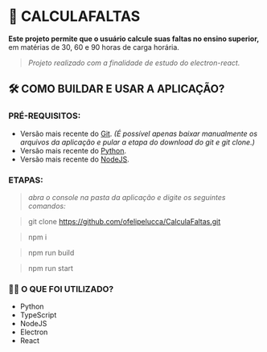 # **🧮 CALCULAFALTAS**

**Este projeto permite que o usuário calcule suas faltas no ensino superior,** em matérias de 30, 60 e 90 horas de carga horária.

> _Projeto realizado com a finalidade de estudo do electron-react._

## **🛠️ COMO BUILDAR E USAR A APLICAÇÃO?**

### **PRÉ-REQUISITOS:**

- Versão mais recente do [Git](https://git-scm.com/downloads). _(É possível apenas baixar manualmente os arquivos da aplicação e pular a etapa do download do git e git clone.)_
- Versão mais recente do [Python](https://python.org/downloads).
- Versão mais recente do [NodeJS](https://nodejs.org/en/download).

### **ETAPAS:**

>_abra o console na pasta da aplicação e digite os seguintes comandos:_

>git clone https://github.com/ofelipelucca/CalculaFaltas.git

>npm i

>npm run build

>npm run start

### **👨‍💻 O QUE FOI UTILIZADO?**

- Python
- TypeScript
- NodeJS
- Electron
- React
